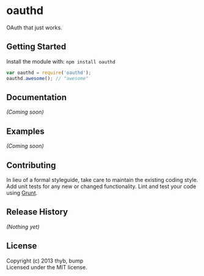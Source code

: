 # oauthd

OAuth that just works.

## Getting Started
Install the module with: `npm install oauthd`

```javascript
var oauthd = require('oauthd');
oauthd.awesome(); // "awesome"
```

## Documentation
_(Coming soon)_

## Examples
_(Coming soon)_

## Contributing
In lieu of a formal styleguide, take care to maintain the existing coding style. Add unit tests for any new or changed functionality. Lint and test your code using [Grunt](http://gruntjs.com/).

## Release History
_(Nothing yet)_

## License
Copyright (c) 2013 thyb, bump  
Licensed under the MIT license.
